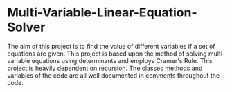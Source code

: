 # Multi-Variable-Linear-Equation-Solver
The aim of this project is to find the value of different variables if a set of equations are given. This project is based upon the method of solving multi-variable equations using determinants and employs Cramer's Rule. This project is heavily dependent on recursion.
The classes methods and variables of the code are all well documented in comments throughout the code.
